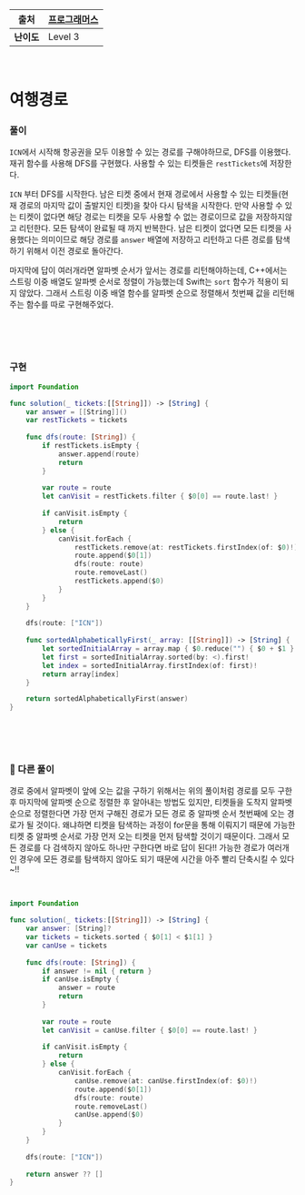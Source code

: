 |    출처    | [프로그래머스](https://programmers.co.kr/learn/courses/30/lessons/43164?language=swift) |
| :--------: | ------------------------------------------------------------ |
| **난이도** | Level 3                                                      |

<br />

# 여행경로

### 풀이

`ICN`에서 시작해 항공권을 모두 이용할 수 있는 경로를 구해야하므로, DFS를 이용했다. 재귀 함수를 사용해 DFS를 구현했다. 사용할 수 있는 티켓들은 `restTickets`에 저장한다.

`ICN` 부터 DFS를 시작한다. 남은 티켓 중에서 현재 경로에서 사용할 수 있는 티켓들(현재 경로의 마지막 값이 출발지인 티켓)을 찾아 다시 탐색을 시작한다. 만약 사용할 수 있는 티켓이 없다면 해당 경로는 티켓을 모두 사용할 수 없는 경로이므로 값을 저장하지않고 리턴한다. 모든 탐색이 완료될 때 까지 반복한다. 남은 티켓이 없다면 모든 티켓을 사용했다는 의미이므로 해당 경로를 `answer` 배열에 저장하고 리턴하고 다른 경로를 탐색하기 위해서 이전 경로로 돌아간다.

마지막에 답이 여러개라면 알파벳 순서가 앞서는 경로를 리턴해야하는데, C++에서는 스트링 이중 배열도 알파벳 순서로 정렬이 가능했는데 Swift는 `sort` 함수가 적용이 되지 않았다. 그래서 스트링 이중 배열 함수를 알파벳 순으로 정렬해서 첫번째 값을 리턴해주는 함수를 따로 구현해주었다.

<br /><br /><br />

### 구현

```swift
import Foundation

func solution(_ tickets:[[String]]) -> [String] {
    var answer = [[String]]()
    var restTickets = tickets
        
    func dfs(route: [String]) {
        if restTickets.isEmpty {
            answer.append(route)
            return
        }
        
        var route = route
        let canVisit = restTickets.filter { $0[0] == route.last! }
        
        if canVisit.isEmpty {
            return
        } else {
            canVisit.forEach {
                restTickets.remove(at: restTickets.firstIndex(of: $0)!)
                route.append($0[1])
                dfs(route: route)
                route.removeLast()
                restTickets.append($0)
            }
        }
    }
    
    dfs(route: ["ICN"])
    
    func sortedAlphabeticallyFirst(_ array: [[String]]) -> [String] {
        let sortedInitialArray = array.map { $0.reduce("") { $0 + $1 } }
        let first = sortedInitialArray.sorted(by: <).first!
        let index = sortedInitialArray.firstIndex(of: first)!
        return array[index]
    }

    return sortedAlphabeticallyFirst(answer)
}
```

<br /><br /><br />

### 📖 다른 풀이

경로 중에서 알파벳이 앞에 오는 값을 구하기 위해서는 위의 풀이처럼 경로를 모두 구한 후 마지막에 알파벳 순으로 정렬한 후 알아내는 방법도 있지만, 티켓들을 도착지 알파벳 순으로 정렬한다면 가장 먼저 구해진 경로가 모든 경로 중 알파벳 순서 첫번째에 오는 경로가 될 것이다. 왜냐하면 티켓을 탐색하는 과정이 for문을 통해 이뤄지기 때문에 가능한 티켓 중 알파벳 순서로 가장 먼저 오는 티켓을 먼저 탐색할 것이기 때문이다. 그래서 모든 경로를 다 검색하지 않아도 하나만 구한다면 바로 답이 된다!! 가능한 경로가 여러개인 경우에 모든 경로를 탐색하지 않아도 되기 때문에 시간을 아주 빨리 단축시킬 수 있다~!!

<br />

```swift
import Foundation

func solution(_ tickets:[[String]]) -> [String] {
    var answer: [String]?
    var tickets = tickets.sorted { $0[1] < $1[1] }
    var canUse = tickets
    
    func dfs(route: [String]) {
        if answer != nil { return }
        if canUse.isEmpty {
            answer = route
            return
        }
        
        var route = route
        let canVisit = canUse.filter { $0[0] == route.last! }
        
        if canVisit.isEmpty {
            return
        } else {
            canVisit.forEach {
                canUse.remove(at: canUse.firstIndex(of: $0)!)
                route.append($0[1])
                dfs(route: route)
                route.removeLast()
                canUse.append($0)
            }
        }
    }
    
    dfs(route: ["ICN"])
    
    return answer ?? []
}
```

